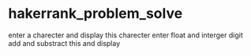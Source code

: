 # hakerrank_problem_solve
enter a charecter and display this charecter
enter float and interger digit add and substract this and display
